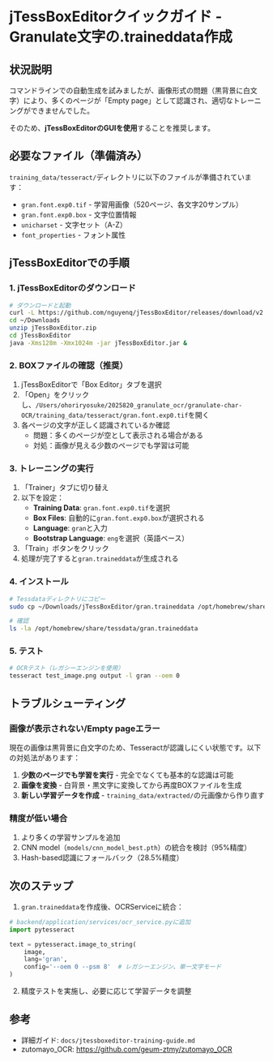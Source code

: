 # jTessBoxEditorクイックガイド - Granulate文字の.traineddata作成

## 状況説明

コマンドラインでの自動生成を試みましたが、画像形式の問題（黒背景に白文字）により、多くのページが「Empty page」として認識され、適切なトレーニングができませんでした。

そのため、**jTessBoxEditorのGUIを使用**することを推奨します。

## 必要なファイル（準備済み）

`training_data/tesseract/`ディレクトリに以下のファイルが準備されています：

- `gran.font.exp0.tif` - 学習用画像（520ページ、各文字20サンプル）
- `gran.font.exp0.box` - 文字位置情報
- `unicharset` - 文字セット（A-Z）
- `font_properties` - フォント属性

## jTessBoxEditorでの手順

### 1. jTessBoxEditorのダウンロード

```bash
# ダウンロードと起動
curl -L https://github.com/nguyenq/jTessBoxEditor/releases/download/v2.6.0/jTessBoxEditor-2.6.0.zip -o ~/Downloads/jTessBoxEditor.zip
cd ~/Downloads
unzip jTessBoxEditor.zip
cd jTessBoxEditor
java -Xms128m -Xmx1024m -jar jTessBoxEditor.jar &
```

### 2. BOXファイルの確認（推奨）

1. jTessBoxEditorで「Box Editor」タブを選択
2. 「Open」をクリックし、`/Users/ohoriryosuke/2025820_granulate_ocr/granulate-char-OCR/training_data/tesseract/gran.font.exp0.tif`を開く
3. 各ページの文字が正しく認識されているか確認
   - 問題：多くのページが空として表示される場合がある
   - 対処：画像が見える少数のページでも学習は可能

### 3. トレーニングの実行

1. 「Trainer」タブに切り替え
2. 以下を設定：
   - **Training Data**: `gran.font.exp0.tif`を選択
   - **Box Files**: 自動的に`gran.font.exp0.box`が選択される
   - **Language**: `gran`と入力
   - **Bootstrap Language**: `eng`を選択（英語ベース）
3. 「Train」ボタンをクリック
4. 処理が完了すると`gran.traineddata`が生成される

### 4. インストール

```bash
# Tessdataディレクトリにコピー
sudo cp ~/Downloads/jTessBoxEditor/gran.traineddata /opt/homebrew/share/tessdata/

# 確認
ls -la /opt/homebrew/share/tessdata/gran.traineddata
```

### 5. テスト

```bash
# OCRテスト（レガシーエンジンを使用）
tesseract test_image.png output -l gran --oem 0
```

## トラブルシューティング

### 画像が表示されない/Empty pageエラー

現在の画像は黒背景に白文字のため、Tesseractが認識しにくい状態です。以下の対処法があります：

1. **少数のページでも学習を実行** - 完全でなくても基本的な認識は可能
2. **画像を変換** - 白背景・黒文字に変換してから再度BOXファイルを生成
3. **新しい学習データを作成** - `training_data/extracted/`の元画像から作り直す

### 精度が低い場合

1. より多くの学習サンプルを追加
2. CNN model（`models/cnn_model_best.pth`）の統合を検討（95%精度）
3. Hash-based認識にフォールバック（28.5%精度）

## 次のステップ

1. `gran.traineddata`を作成後、OCRServiceに統合：

```python
# backend/application/services/ocr_service.pyに追加
import pytesseract

text = pytesseract.image_to_string(
    image, 
    lang='gran',
    config='--oem 0 --psm 8'  # レガシーエンジン、単一文字モード
)
```

2. 精度テストを実施し、必要に応じて学習データを調整

## 参考

- 詳細ガイド: `docs/jtessboxeditor-training-guide.md`
- zutomayo_OCR: https://github.com/geum-ztmy/zutomayo_OCR